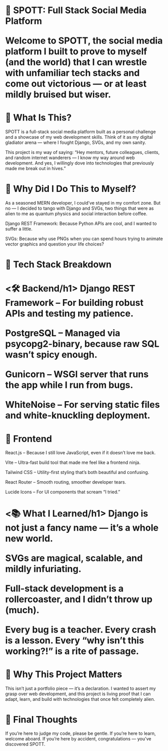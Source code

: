 <h1>🧠 SPOTT: Full Stack Social Media Platform </h1?
“I didn’t choose the bug life. The bug life chose me.”
<a href="https://socialmedia-frontend-1tqk.onrender.com/"> </a>

Welcome to SPOTT, the social media platform I built to prove to myself (and the world) that I can wrestle with unfamiliar tech stacks and come out victorious — or at least mildly bruised but wiser.

 <h1>🚀 What Is This?</h1>
SPOTT is a full-stack social media platform built as a personal challenge and a showcase of my web development skills. Think of it as my digital gladiator arena — where I fought Django, SVGs, and my own sanity.

This project is my way of saying: “Hey mentors, future colleagues, clients, and random internet wanderers — I know my way around web development. And yes, I willingly dove into technologies that previously made me break out in hives.”

<h1>🤯 Why Did I Do This to Myself?</h1>
As a seasoned MERN developer, I could’ve stayed in my comfort zone. But no — I decided to tango with Django and SVGs, two things that were as alien to me as quantum physics and social interaction before coffee.

Django REST Framework: Because Python APIs are cool, and I wanted to suffer a little.

SVGs: Because why use PNGs when you can spend hours trying to animate vector graphics and question your life choices?

<h1>🧪 Tech Stack Breakdown</h1>
<h1><🛠️ Backend/h1>
Django REST Framework – For building robust APIs and testing my patience.

PostgreSQL – Managed via psycopg2-binary, because raw SQL wasn’t spicy enough.

Gunicorn – WSGI server that runs the app while I run from bugs.

WhiteNoise – For serving static files and white-knuckling deployment.

<h1>🎨 Frontend</h1>
React.js – Because I still love JavaScript, even if it doesn’t love me back.

Vite – Ultra-fast build tool that made me feel like a frontend ninja.

Tailwind CSS – Utility-first styling that’s both beautiful and confusing.

React Router – Smooth routing, smoother developer tears.

Lucide Icons – For UI components that scream “I tried.”

<h1><📚 What I Learned/h1>
Django is not just a fancy name — it’s a whole new world.

SVGs are magical, scalable, and mildly infuriating.

Full-stack development is a rollercoaster, and I didn’t throw up (much).

Every bug is a teacher. Every crash is a lesson. Every “why isn’t this working?!” is a rite of passage.

<h1>🧠 Why This Project Matters </h1>
This isn’t just a portfolio piece — it’s a declaration. I wanted to assert my grasp over web development, and this project is living proof that I can adapt, learn, and build with technologies that once felt completely alien.

 <h1>🙌 Final Thoughts</h1>
If you’re here to judge my code, please be gentle. If you’re here to learn, welcome aboard. If you’re here by accident, congratulations — you’ve discovered SPOTT.
